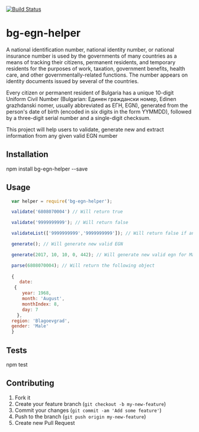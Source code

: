 [![Build Status](https://travis-ci.org/vgudzhev/bg-egn-helper.svg?branch=master)](https://travis-ci.org/vgudzhev/bg-egn-helper)

# bg-egn-helper

A national identification number, national identity number, or national insurance number is used by the governments of many countries as a means of tracking their citizens, permanent residents, and temporary residents for the purposes of work, taxation, government benefits, health care, and other governmentally-related functions. The number appears on identity documents issued by several of the countries.

Every citizen or permanent resident of Bulgaria has a unique 10-digit Uniform Civil Number (Bulgarian: Единен граждански номер, Edinen grazhdanski nomer, usually abbreviated as ЕГН, EGN), generated from the person's date of birth (encoded in six digits in the form YYMMDD), followed by a three-digit serial number and a single-digit checksum.

This project will help users to validate, generate new and extract information from any given valid EGN number

## Installation

  npm install bg-egn-helper --save

## Usage

```javascript
  var helper = require('bg-egn-helper');

  validate('6808070004') // Will return true

  validate('9999999999'); // Will return false

  validateList(['9999999999','9999999999']); // Will return false if any of the given EGN is not valid

  generate(); // Will generate new valid EGN

  generate(2017, 10, 10, 0, 442); // Will generate new valid egn for Male, born in Burgas in 10th of October 2017

  parse(6808070004); // Will return the following object
  
  {
     date:
   {
      year: 1968,
      month: 'August',
      monthIndex: 8,
      day: 7
    },
  region: 'Blagoevgrad',
  gender: 'Male' 
  }
```

## Tests

  npm test

## Contributing

1. Fork it
2. Create your feature branch (`git checkout -b my-new-feature`)
3. Commit your changes (`git commit -am 'Add some feature'`)
4. Push to the branch (`git push origin my-new-feature`)
5. Create new Pull Request

